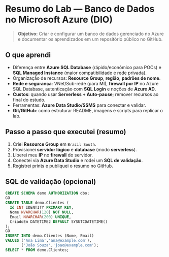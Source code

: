 # Resumo do Lab — Banco de Dados no Microsoft Azure (DIO)

> **Objetivo:** Criar e configurar um banco de dados gerenciado no Azure e documentar os aprendizados em um repositório público no GitHub.

## O que aprendi
- Diferença entre **Azure SQL Database** (rápido/econômico para POCs) e **SQL Managed Instance** (maior compatibilidade e rede privada).
- Organização de recursos: **Resource Group**, **região**, **padrões de nome**.
- **Rede e segurança**: VNet/Sub-rede (para MI), **firewall por IP** no Azure SQL Database, autenticação com **SQL Login** e noções de **Azure AD**.
- **Custos**: quando usar **Serverless + Auto-pause**; remover recursos ao final do estudo.
- Ferramentas: **Azure Data Studio/SSMS** para conectar e validar.
- **Git/GitHub**: como estruturar README, imagens e scripts para replicar o lab.

## Passo a passo que executei (resumo)
1. Criei **Resource Group** em `Brazil South`.
2. Provisionei **servidor lógico** e **database** (modo **serverless**).
3. Liberei meu **IP** no **firewall** do servidor.
4. Conectei via **Azure Data Studio** e rodei um **SQL de validação**.
5. Registrei prints e publiquei o resumo no GitHub.

## SQL de validação (opcional)
```sql
CREATE SCHEMA demo AUTHORIZATION dbo;
GO
CREATE TABLE demo.Clientes (
  Id INT IDENTITY PRIMARY KEY,
  Nome NVARCHAR(120) NOT NULL,
  Email NVARCHAR(200) UNIQUE,
  CriadoEm DATETIME2 DEFAULT SYSUTCDATETIME()
);
GO
INSERT INTO demo.Clientes (Nome, Email)
VALUES ('Ana Lima','ana@example.com'),
       ('João Souza','joao@example.com');
SELECT * FROM demo.Clientes;
